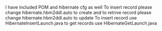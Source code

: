 I have included POM and hibernate cfg as well
To insert record please change hibernate.hbm2ddl.auto to create and to retrive record please change hibernate.hbm2ddl.auto to update
To insert record use HibernateInsertLaunch.java
to get records use HibernateGetLaunch.java
